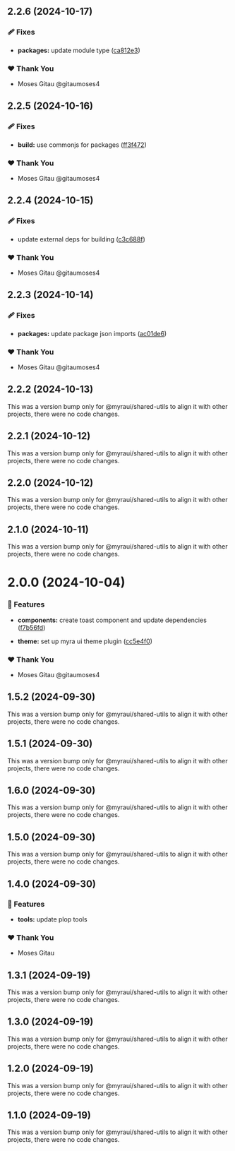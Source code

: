 ## 2.2.6 (2024-10-17)


### 🩹 Fixes

- **packages:** update module type ([ca812e3](https://github.com/myraui/myraui/commit/ca812e3))


### ❤️  Thank You

- Moses Gitau @gitaumoses4

## 2.2.5 (2024-10-16)


### 🩹 Fixes

- **build:** use commonjs for packages ([ff3f472](https://github.com/myraui/myraui/commit/ff3f472))


### ❤️  Thank You

- Moses Gitau @gitaumoses4

## 2.2.4 (2024-10-15)


### 🩹 Fixes

- update external deps for building ([c3c688f](https://github.com/myraui/myraui/commit/c3c688f))


### ❤️  Thank You

- Moses Gitau @gitaumoses4

## 2.2.3 (2024-10-14)


### 🩹 Fixes

- **packages:** update package json imports ([ac01de6](https://github.com/myraui/myraui/commit/ac01de6))


### ❤️  Thank You

- Moses Gitau @gitaumoses4

## 2.2.2 (2024-10-13)

This was a version bump only for @myraui/shared-utils to align it with other projects, there were no code changes.

## 2.2.1 (2024-10-12)

This was a version bump only for @myraui/shared-utils to align it with other projects, there were no code changes.

## 2.2.0 (2024-10-12)

This was a version bump only for @myraui/shared-utils to align it with other projects, there were no code changes.

## 2.1.0 (2024-10-11)

This was a version bump only for @myraui/shared-utils to align it with other projects, there were no code changes.

# 2.0.0 (2024-10-04)


### 🚀 Features

- **components:** create toast component and update dependencies ([f7b56fd](https://github.com/myraui/myraui/commit/f7b56fd))

- **theme:** set up myra ui theme plugin ([cc5e4f0](https://github.com/myraui/myraui/commit/cc5e4f0))


### ❤️  Thank You

- Moses Gitau @gitaumoses4

## 1.5.2 (2024-09-30)

This was a version bump only for @myraui/shared-utils to align it with other projects, there were no code changes.

## 1.5.1 (2024-09-30)

This was a version bump only for @myraui/shared-utils to align it with other projects, there were no code changes.

## 1.6.0 (2024-09-30)

This was a version bump only for @myraui/shared-utils to align it with other projects, there were no code changes.

## 1.5.0 (2024-09-30)

This was a version bump only for @myraui/shared-utils to align it with other projects, there were no code changes.

## 1.4.0 (2024-09-30)


### 🚀 Features

- **tools:** update plop tools


### ❤️  Thank You

- Moses Gitau

## 1.3.1 (2024-09-19)

This was a version bump only for @myraui/shared-utils to align it with other projects, there were no code changes.

## 1.3.0 (2024-09-19)

This was a version bump only for @myraui/shared-utils to align it with other projects, there were no code changes.

## 1.2.0 (2024-09-19)

This was a version bump only for @myraui/shared-utils to align it with other projects, there were no code changes.

## 1.1.0 (2024-09-19)

This was a version bump only for @myraui/shared-utils to align it with other projects, there were no code changes.
